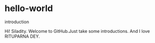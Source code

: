 # hello-world
introduction

Hi! Siladity.
Welcome to GitHub.Just take some introductions.
And I love RITUPARNA DEY.
